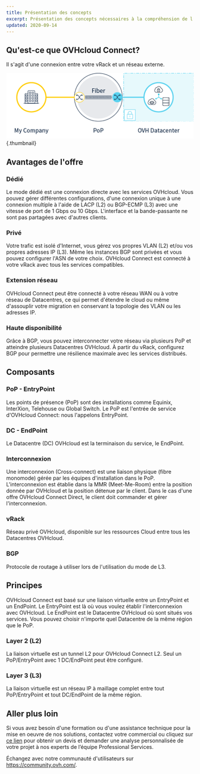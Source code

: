 ```yaml
---
title: Présentation des concepts
excerpt: Présentation des concepts nécessaires à la compréhension de l’offre OVHcloud Connect
updated: 2020-09-14
---
```


## Qu'est-ce que OVHcloud Connect?

Il s'agit d'une connexion entre votre vRack et un réseau externe.

![OVHcloud Connect](images/VrackConnectDedicated.png){.thumbnail}

## Avantages de l'offre

### Dédié

Le mode dédié est une connexion directe avec les services OVHcloud. Vous pouvez gérer différentes configurations, d'une connexion unique à une connexion multiple à l'aide de LACP (L2) ou BGP-ECMP (L3) avec une vitesse de port de 1 Gbps ou 10 Gbps. L'interface et la bande-passante ne sont pas partagées avec d'autres clients.

### Privé

Votre trafic est isolé d'Internet, vous gérez vos propres VLAN (L2) et/ou vos propres adresses IP (L3). Même les instances BGP sont privées et vous pouvez configurer l'ASN de votre choix.
OVHcloud Connect est connecté à votre vRack avec tous les services compatibles.

### Extension réseau

OVHcloud Connect peut être connecté à votre réseau WAN ou à votre réseau de Datacentres, ce qui permet d'étendre le cloud ou même d'assouplir votre migration en conservant la topologie des VLAN ou les adresses IP.

### Haute disponibilité

Grâce à BGP, vous pouvez interconnecter votre réseau via plusieurs PoP et atteindre plusieurs Datacentres OVHcloud. À partir du vRack, configurez BGP pour permettre une résilience maximale avec les services distribués.

## Composants

### PoP - EntryPoint

Les points de présence (PoP) sont des installations comme Equinix, InterXion, Telehouse ou Global Switch. Le PoP est l'entrée de service d'OVHcloud Connect: nous l'appelons EntryPoint.

### DC - EndPoint

Le Datacentre (DC) OVHcloud est la terminaison du service, le EndPoint.

### Interconnexion

Une interconnexion (Cross-connect) est une liaison physique (fibre monomode) gérée par les équipes d'installation dans le PoP. L'interconnexion est établie dans la MMR (Meet-Me-Room) entre la position donnée par OVHcloud et la position détenue par le client. Dans le cas d'une offre OVHcloud Connect Direct, le client doit commander et gérer l'interconnexion. 

### vRack

Réseau privé OVHcloud, disponible sur les ressources Cloud entre tous les Datacentres OVHcloud.

### BGP

Protocole de routage à utiliser lors de l'utilisation du mode de L3.

## Principes

OVHcloud Connect est basé sur une liaison virtuelle entre un EntryPoint et un EndPoint. Le EntryPoint est là où vous voulez établir l'interconnexion avec OVHcloud. Le EndPoint est le Datacentre OVHcloud où sont situés vos services. Vous pouvez choisir n'importe quel Datacentre de la même région que le PoP. 

### Layer 2 (L2)

La liaison virtuelle est un tunnel L2 pour OVHcloud Connect L2. Seul un PoP/EntryPoint avec 1 DC/EndPoint peut être configuré.

### Layer 3 (L3)

La liaison virtuelle est un réseau IP à maillage complet entre tout PoP/EntryPoint et tout DC/EndPoint de la même région.

## Aller plus loin

Si vous avez besoin d'une formation ou d'une assistance technique pour la mise en oeuvre de nos solutions, contactez votre commercial ou cliquez sur [ce lien](https://www.ovhcloud.com/fr-ca/professional-services/) pour obtenir un devis et demander une analyse personnalisée de votre projet à nos experts de l’équipe Professional Services.

Échangez avec notre communauté d'utilisateurs sur <https://community.ovh.com/>.
